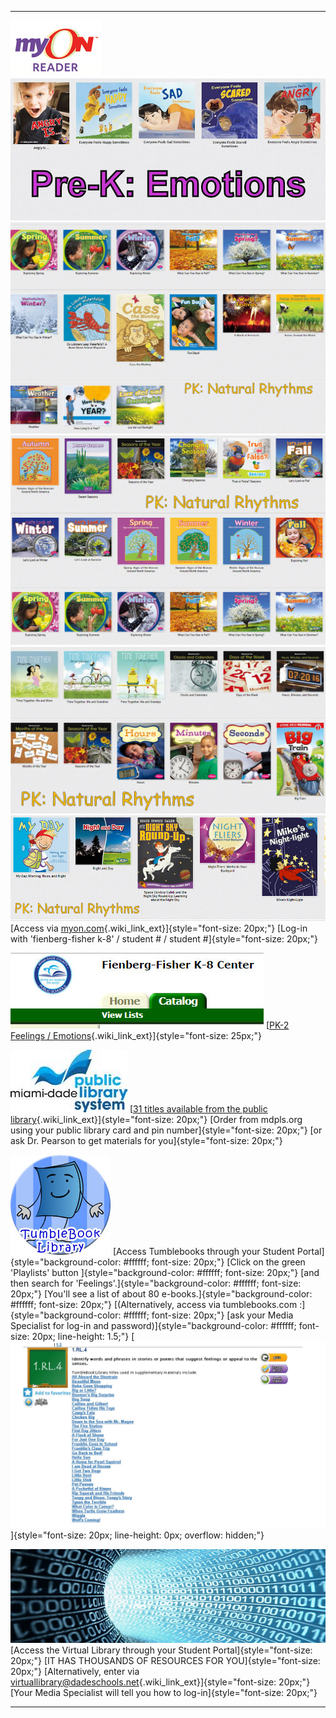 <div id="content_view" class="wiki" style="display: block;">

  ---------------------------------------------------------------------------------- --------------------------------------------------------------------------------------------------------------------------------------------------------------------------------------------------------------------------------------------------------------------------------------------------------------------------------------------------------------------------------------------------------------------------------------------------------------------------------------------------------------------------------------------------------------------------------------------------------------------------------------------------------------------------------------------------------------------------------------------------------
                                                                                     
  ![myon-logo-1nhoznv.jpeg](files/myon-logo-1nhoznv.jpeg "myon-logo-1nhoznv.jpeg")   ![PK.jpg](files/PK.jpg "PK.jpg")
                                                                                     ![PK Natural Rhythms 1.jpg](files/PK%20Natural%20Rhythms%201.jpg "PK Natural Rhythms 1.jpg")
                                                                                     ![PK Natural Rhythms 2.jpg](files/PK%20Natural%20Rhythms%202.jpg "PK Natural Rhythms 2.jpg")
                                                                                     ![PK Natural Rhythms 3.jpg](files/PK%20Natural%20Rhythms%203.jpg "PK Natural Rhythms 3.jpg")
                                                                                     ![PK Natural Rhythms 4.jpg](files/PK%20Natural%20Rhythms%204.jpg "PK Natural Rhythms 4.jpg")
                                                                                     [Access via [myon.com](https://www.myon.com/){.wiki_link_ext}]{style="font-size: 20px;"} [Log-in with 'fienberg-fisher k-8' / student \# / student \#]{style="font-size: 20px;"}
                                                                                     
                                                                                     
  ![school catalog.jpg](files/school%20catalog.jpg "school catalog.jpg")             [[PK-2 Feelings / Emotions](http://destiny.dadeschools.net/cataloging/servlet/presentbooklistform.do?listID=36258137){.wiki_link_ext}]{style="font-size: 25px;"}
                                                                                     
                                                                                     
  ![mdpls.org.jpg](files/mdpls.org.jpg "mdpls.org.jpg")                              [[31 titles available from the public library](https://drive.google.com/file/d/0B1irtA1cVx3zVXhoT3lyZ2p1RHM/view?usp=sharing){.wiki_link_ext}]{style="font-size: 20px;"} [Order from mdpls.org using your public library card and pin number]{style="font-size: 20px;"} [or ask Dr. Pearson to get materials for you]{style="font-size: 20px;"}
                                                                                     
  ![kids\_tumblebook.jpg](files/kids_tumblebook.jpg "kids_tumblebook.jpg")           [Access Tumblebooks through your Student Portal]{style="background-color: #ffffff; font-size: 20px;"} [Click on the green 'Playlists' button ]{style="background-color: #ffffff; font-size: 20px;"} [and then search for 'Feelings'.]{style="background-color: #ffffff; font-size: 20px;"} [You'll see a list of about 80 e-books.]{style="background-color: #ffffff; font-size: 20px;"} [(Alternatively, access via tumblebooks.com :]{style="background-color: #ffffff; font-size: 20px;"} [ask your Media Specialist for log-in and password)]{style="background-color: #ffffff; font-size: 20px; line-height: 1.5;"} [![PK feelings.jpg](files/PK%20feelings.jpg "PK feelings.jpg")]{style="font-size: 20px; line-height: 0px; overflow: hidden;"}
                                                                                     
                                                                                     
  ![Virtual Library.jpg](files/Virtual%20Library.jpg "Virtual Library.jpg")          [Access the Virtual Library through your Student Portal]{style="font-size: 20px;"} [IT HAS THOUSANDS OF RESOURCES FOR YOU]{style="font-size: 20px;"} [Alternatively, enter via [virtuallibrary@dadeschools.net](http://virtuallibrary@dadeschools.net){.wiki_link_ext}]{style="font-size: 20px;"} [Your Media Specialist will tell you how to log-in]{style="font-size: 20px;"}
                                                                                     
                                                                                     
                                                                                     
                                                                                     
                                                                                     
                                                                                     
                                                                                     
                                                                                     
                                                                                     
                                                                                     
                                                                                     
                                                                                     
                                                                                     
                                                                                     
                                                                                     
                                                                                     
                                                                                     
                                                                                     
                                                                                     
                                                                                     
                                                                                     
                                                                                     
                                                                                     
                                                                                     
                                                                                     
                                                                                     
                                                                                     
                                                                                     
                                                                                     
                                                                                     
                                                                                     
                                                                                     
                                                                                     
                                                                                     
                                                                                     
                                                                                     
                                                                                     
                                                                                     
                                                                                     
                                                                                     
                                                                                     
                                                                                     
  ---------------------------------------------------------------------------------- --------------------------------------------------------------------------------------------------------------------------------------------------------------------------------------------------------------------------------------------------------------------------------------------------------------------------------------------------------------------------------------------------------------------------------------------------------------------------------------------------------------------------------------------------------------------------------------------------------------------------------------------------------------------------------------------------------------------------------------------------------

</div>
